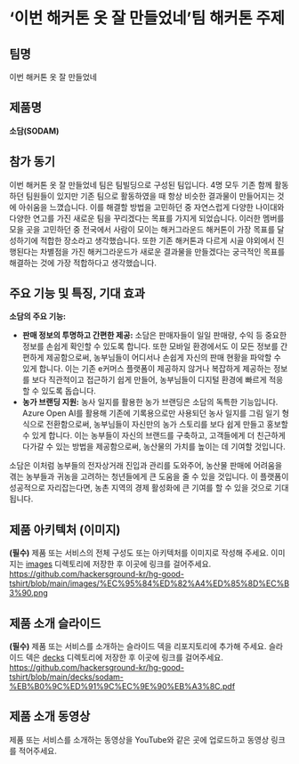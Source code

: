 # ‘이번 해커톤 옷 잘 만들었네’팀 해커톤 주제

## 팀명

이번 해커톤 옷 잘 만들었네

## 제품명

**소담(SODAM)**

## 참가 동기

이번 해커톤 옷 잘 만들었네 팀은 팀빌딩으로 구성된 팀입니다. 4명 모두 기존 함께 활동하던 팀원들이 있지만 기존 팀으로 활동하였을 때 항상 비슷한 결과물이 만들어지는 것에 아쉬움을 느꼈습니다. 이를 해결할 방법을 고민하던 중 자연스럽게 다양한 나이대와 다양한 연고를 가진 새로운 팀을 꾸리겠다는 목표를 가지게 되었습니다. 이러한 멤버를 모을 곳을 고민하던 중 전국에서 사람이 모이는 해커그라운드 해커톤이 가장 목표를 달성하기에 적합한 장소라고 생각했습니다. 또한 기존 해커톤과 다르게 시골 야외에서 진행된다는 차별점을 가진 해커그라운드가 새로운 결과물을 만들겠다는 궁극적인 목표를 해결하는 것에 가장 적합하다고 생각했습니다.

## 주요 기능 및 특징, 기대 효과

**소담의 주요 기능:**
- **판매 정보의 투명하고 간편한 제공:** 소담은 판매자들이 일일 판매량, 수익 등 중요한 정보를 손쉽게 확인할 수 있도록 합니다. 또한 모바일 환경에서도 이 모든 정보를 간편하게 제공함으로써, 농부님들이 어디서나 손쉽게 자신의 판매 현황을 파악할 수 있게 합니다. 이는 기존 e커머스 플랫폼이 제공하지 않거나 복잡하게 제공하는 정보를 보다 직관적이고 접근하기 쉽게 만들어, 농부님들이 디지털 환경에 빠르게 적응할 수 있도록 돕습니다.
- **농가 브랜딩 지원:** 농사 일지를 활용한 농가 브랜딩은 소담의 독특한 기능입니다. Azure Open AI를 활용해 기존에 기록용으로만 사용되던 농사 일지를 그림 일기 형식으로 전환함으로써, 농부님들이 자신만의 농가 스토리를 보다 쉽게 만들고 홍보할 수 있게 합니다. 이는 농부들이 자신의 브랜드를 구축하고, 고객들에게 더 친근하게 다가갈 수 있는 방법을 제공함으로써, 농산물의 가치를 높이는 데 기여할 것입니다.

소담은 이처럼 농부들의 전자상거래 진입과 관리를 도와주어, 농산물 판매에 어려움을 겪는 농부들과 귀농을 고려하는 청년들에게 큰 도움을 줄 수 있을 것입니다. 이 플랫폼이 성공적으로 자리잡는다면, 농촌 지역의 경제 활성화에 큰 기여를 할 수 있을 것으로 기대됩니다.


## 제품 아키텍처 (이미지)

**(필수)** 제품 또는 서비스의 전체 구성도 또는 아키텍처를 이미지로 작성해 주세요. 이미지는 [images](./images) 디렉토리에 저장한 후 이곳에 링크를 걸어주세요.
https://github.com/hackersground-kr/hg-good-tshirt/blob/main/images/%EC%95%84%ED%82%A4%ED%85%8D%EC%B3%90.png

## 제품 소개 슬라이드

**(필수)** 제품 또는 서비스를 소개하는 슬라이드 덱을 리포지토리에 추가해 주세요. 슬라이드 덱은 [decks](./decks) 디렉토리에 저장한 후 이곳에 링크를 걸어주세요.
https://github.com/hackersground-kr/hg-good-tshirt/blob/main/decks/sodam-%EB%B0%9C%ED%91%9C%EC%9E%90%EB%A3%8C.pdf

## 제품 소개 동영상

제품 또는 서비스를 소개하는 동영상을 YouTube와 같은 곳에 업로드하고 동영상 링크를 적어주세요.


